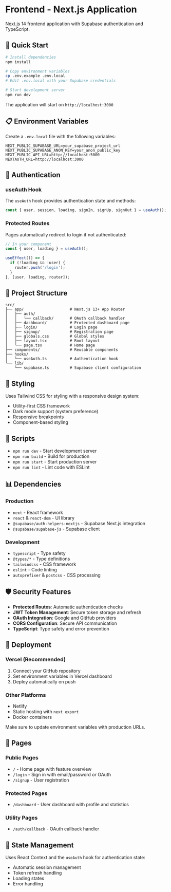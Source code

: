 # Frontend - Next.js Application

Next.js 14 frontend application with Supabase authentication and TypeScript.

## 🚀 Quick Start

```bash
# Install dependencies
npm install

# Copy environment variables
cp .env.example .env.local
# Edit .env.local with your Supabase credentials

# Start development server
npm run dev
```

The application will start on `http://localhost:3000`

## 📋 Environment Variables

Create a `.env.local` file with the following variables:

```env
NEXT_PUBLIC_SUPABASE_URL=your_supabase_project_url
NEXT_PUBLIC_SUPABASE_ANON_KEY=your_anon_public_key
NEXT_PUBLIC_API_URL=http://localhost:5000
NEXTAUTH_URL=http://localhost:3000
```

## 🔐 Authentication

### useAuth Hook

The `useAuth` hook provides authentication state and methods:

```typescript
const { user, session, loading, signIn, signUp, signOut } = useAuth();
```

### Protected Routes

Pages automatically redirect to login if not authenticated:

```typescript
// In your component
const { user, loading } = useAuth();

useEffect(() => {
  if (!loading && !user) {
    router.push('/login');
  }
}, [user, loading, router]);
```

## 📁 Project Structure

```
src/
├── app/                    # Next.js 13+ App Router
│   ├── auth/
│   │   └── callback/       # OAuth callback handler
│   ├── dashboard/          # Protected dashboard page
│   ├── login/              # Login page
│   ├── signup/             # Registration page
│   ├── globals.css         # Global styles
│   ├── layout.tsx          # Root layout
│   └── page.tsx            # Home page
├── components/             # Reusable components
├── hooks/
│   └── useAuth.ts          # Authentication hook
└── lib/
    └── supabase.ts         # Supabase client configuration
```

## 🎨 Styling

Uses Tailwind CSS for styling with a responsive design system:

- Utility-first CSS framework
- Dark mode support (system preference)
- Responsive breakpoints
- Component-based styling

## 🔧 Scripts

- `npm run dev` - Start development server
- `npm run build` - Build for production
- `npm run start` - Start production server
- `npm run lint` - Lint code with ESLint

## 📊 Dependencies

### Production
- `next` - React framework
- `react` & `react-dom` - UI library
- `@supabase/auth-helpers-nextjs` - Supabase Next.js integration
- `@supabase/supabase-js` - Supabase client

### Development
- `typescript` - Type safety
- `@types/*` - Type definitions
- `tailwindcss` - CSS framework
- `eslint` - Code linting
- `autoprefixer` & `postcss` - CSS processing

## 🛡️ Security Features

- **Protected Routes**: Automatic authentication checks
- **JWT Token Management**: Secure token storage and refresh
- **OAuth Integration**: Google and GitHub providers
- **CORS Configuration**: Secure API communication
- **TypeScript**: Type safety and error prevention

## 🚀 Deployment

### Vercel (Recommended)
1. Connect your GitHub repository
2. Set environment variables in Vercel dashboard
3. Deploy automatically on push

### Other Platforms
- Netlify
- Static hosting with `next export`
- Docker containers

Make sure to update environment variables with production URLs.

## 📱 Pages

### Public Pages
- `/` - Home page with feature overview
- `/login` - Sign in with email/password or OAuth
- `/signup` - User registration

### Protected Pages
- `/dashboard` - User dashboard with profile and statistics

### Utility Pages
- `/auth/callback` - OAuth callback handler

## 🔄 State Management

Uses React Context and the `useAuth` hook for authentication state:
- Automatic session management
- Token refresh handling
- Loading states
- Error handling